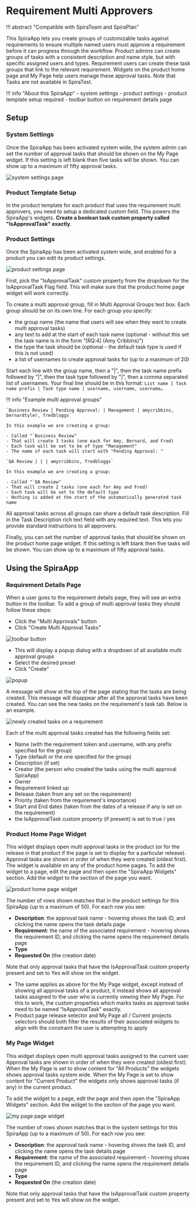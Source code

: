 # Requirement Multi Approvers 
!!! abstract "Compatible with SpiraTeam and SpiraPlan"

This SpiraApp lets you create groups of customizable tasks against requirements to ensure multiple named users must approve a requirement before it can progress through the workflow. Product admins can create groups of tasks with a consistent description and name style, but with specific assigned users and types. Requirement users can create these task groups that link to the relevant requirement. Widgets on the product home page and My Page help users manage these approval tasks. Note that Tasks are not available in SpiraTest.

!!! info "About this SpiraApp"
    - system settings
    - product settings 
    - product template setup required
    - toolbar button on requirement details page


## Setup
### System Settings
Once the SpiraApp has been activated system wide, the system admin can set the number of approval tasks that should be shown on the My Page widget. If this setting is left blank then five tasks will be shown. You can show up to a maximum of fifty approval tasks.

![system settings page](img/requirementMultiApprovers-system-settings.png)

### Product Template Setup
In the product template for each product that uses the requirement multi approvers, you need to setup a dedicated custom field. This powers the SpiraApp's widgets. **Create a boolean task custom property called "IsApprovalTask" exactly**.

### Product Settings
Once the SpiraApp has been activated system wide, and enabled for a product you can edit its product settings.

![product settings page](img/requirementMultiApprovers-product-settings.png)

First, pick the "IsApprovalTask" custom property from the dropdown for the IsApprovalTask Flag field. This will make sure that the product home page widget will work correctly.

To create a multi approval group, fill in Multi Approval Groups text box. Each group should be on its own line. For each group you specify:

- the group name (the name that users will see when they want to create multi approval tasks)
- any text to add at the start of each task name (optional - without this set the task name is in the form "[RQ:4] (Amy Cribbins)")
- the type the task should be (optional - the default task type is used if this is not used)
- a list of usernames to create approval tasks for (up to a maximum of 20)

Start each line with the group name, then a "|", then the task name prefix followed by "|", then the task type followed by "|", then a comma separated list of usernames. Your final line should be in this format: `List name | Task name prefix | Task type name | username, username, username…`

!!! info "Example multi approval groups"

    `Business Review | Pending Approval: | Management | amycribbins, bernardtyler, fredbloggs`

    In this example we are creating a group:

    - Called "`Business Review"
    - That will create 3 tasks (one each for Amy, Bernard, and Fred)
    - Each task will be set to be of type "Management"
    - The name of each task will start with "Pending Approval: "

    `QA Review | | | amycribbins, fredbloggs`

    In this example we are creating a group:

    - Called "`QA Review"
    - That will create 2 tasks (one each for Amy and Fred)
    - Each task will be set to the default type
    - Nothing is added at the start of the automatically generated task name


All approval tasks across all groups can share a default task description. Fill in the Task Description rich text field with any required text. This lets you provide standard instructions to all approvers.

Finally, you can set the number of approval tasks that should be shown on the product home page widget. If this setting is left blank then five tasks will be shown. You can show up to a maximum of fifty approval tasks.


## Using the SpiraApp
### Requirement Details Page
When a user goes to the requirement details page, they will see an extra button in the toolbar. To add a group of multi approval tasks they should follow these steps:

- Click the "Multi Approvals" button
- Click "Create Multi Approval Tasks"

![toolbar button](img/requirementMultiApprovers-toolbar-button.png)

- This will display a popup dialog with a dropdown of all available multi approval groups
- Select the desired preset
- Click "Create"

![popup](img/requirementMultiApprovers-popup.png)

A message will show at the top of the page stating that the tasks are being created. This message will disappear after all the approval tasks have been created. You can see the new tasks on the requirement's task tab. Below is an example.

![newly created tasks on a requirement](img/requirementMultiApprovers-tasksList.png)

Each of the multi approval tasks created has the following fields set:

- Name (with the requirement token and username, with any prefix specified for the group)
- Type (default or the one specified for the group)
- Description (if set) 
- Creator (the person who created the tasks using the multi approval SpiraApp)
- Owner
- Requirement linked up
- Release (taken from any set on the requirement)
- Priority (taken from the requirement's importance)
- Start and End dates (taken from the dates of a release if any is set on the requirement)
- the IsApprovalTask custom property (if present) is set to true / yes


### Product Home Page Widget
This widget displays open multi approval tasks in the product (or for the release in that product if the page is set to display for a particular release). Approval tasks are shown in order of when they were created (oldest first). The widget is available on any of the product home pages. To add the widget to a page, edit the page and then open the "SpiraApp Widgets" section. Add the widget to the section of the page you want.

![product home page widget](img/requirementMultiApprovers-product-widget.png)

The number of rows shown matches that in the product settings for this SpiraApp (up to a maximum of 50). For each row you see:

- **Description**: the approval task name - hovering shows the task ID, and clicking the name opens the task details page
- **Requirement**: the name of the associated requirement - hovering shows the requirement ID, and clicking the name opens the requirement details page
- **Type**
- **Requested On** (the creation date)

Note that only approval tasks that have the IsApprovalTask custom property present and set to Yes will show on the widget.


- The same applies as above for the My Page widget, except instead of showing all approval tasks of a product, it instead shows all approval tasks assigned to the user who is currently viewing their My Page. For this to work, the custom properties which marks tasks as approval tasks need to be named “IsApprovalTask” exactly.
- Product page release selector and My Page all / Current projects selectors should both filter the results of their associated widgets to align with the constraint the user is attempting to apply

### My Page Widget
This widget displays open multi approval tasks assigned to the current user. Approval tasks are shown in order of when they were created (oldest first). When the My Page is set to show content for "All Products" the widgets shows approval tasks system wide. When the My Page is set to show content for "Current Product" the widgets only shows approval tasks (if any) in the current product. 

To add the widget to a page, edit the page and then open the "SpiraApp Widgets" section. Add the widget to the section of the page you want.

![my page page widget](img/requirementMultiApprovers-my-page-widget.png)

The number of rows shown matches that in the system settings for this SpiraApp (up to a maximum of 50). For each row you see:

- **Description**: the approval task name - hovering shows the task ID, and clicking the name opens the task details page
- **Requirement**: the name of the associated requirement - hovering shows the requirement ID, and clicking the name opens the requirement details page
- **Type**
- **Requested On** (the creation date)

Note that only approval tasks that have the IsApprovalTask custom property present and set to Yes will show on the widget.